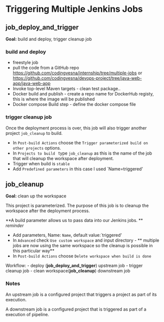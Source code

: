 # Triggering Multiple Jenkins Jobs

## job_deploy_and_trigger

**Goal:** build and deploy, trigger cleanup job

### build and deploy
- freestyle job
- pull the code from a GitHub repo https://github.com/codingvesna/internship/tree/multiple-jobs or https://github.com/codingvesna/devops-project/tree/java-web-app/java-web-app
- Invoke top-level Maven targets - clean test package..
- Docker build and publish - create a repo name for DockerHub registy, this is where the image will be published 
- Docker compose Build step - define the docker compose file

### trigger cleanup job

Once the deployment process is over, this job will also trigger another project `job_cleanup` to build.

- In `Post-build Actions` choose the `Trigger parameterized build on other projects` options. 
- In `Projects to build	` type `job_cleanup` as this is the name of the job that will cleanup the workspace after deployment.
- Trigger when build is `stable` 
- Add `Predefined parameters` in this case I used `Name=triggered'

## job_cleanup

**Goal:** clean up the workspace 

This project is parameterized. The purpose of this job is to cleanup the workspace after the deployment process. 

**A build parameter allows us to pass data into our Jenkins jobs. ** *reminder*

- Add parameters, Name: `Name`, default value:`triggered'
- In `Advanced` check `Use custom workspace` and input directory - ** multiple jobs are now using the same workspace so the cleanup is possible in this particular way**
- In `Post-build Actions` choose `Delete workspace when build is done`

Workflow: 
	- deploy (**job_deploy_and_trigger**) upstream job
	- trigger cleanup job 
	- clean workspace(**job_cleanup**) downstream job
	
### Notes

An upstream job is a configured project that triggers a project as part of its execution. 

A downstream job is a configured project that is triggered as part of a execution of pipeline.